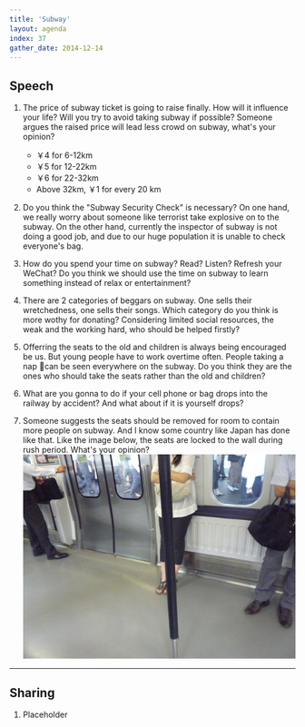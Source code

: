 ```yaml
---
title: 'Subway'
layout: agenda
index: 37
gather_date: 2014-12-14
---
```


## Speech

1. The price of subway ticket is going to raise finally. How will it influence your life? Will you try to avoid taking subway if possible? Someone argues the raised price will lead less crowd on subway, what's your opinion?
	+ ￥4 for 6-12km
	+ ￥5 for 12-22km
	+ ￥6 for 22-32km
	+ Above 32km, ￥1 for every 20 km
	
2. Do you think the "Subway Security Check" is necessary? On one hand, we really worry about someone like terrorist take explosive on to the subway. On the other hand, currently the inspector of subway is not doing a good job, and due to our huge population it is unable to check everyone's bag.

3. How do you spend your time on subway? Read? Listen? Refresh your WeChat? Do you think we should use the time on subway to learn something instead of relax or entertainment?

4. There are 2 categories of beggars on subway. One sells their wretchedness, one sells their songs. Which category do you think is more wothy for donating? Considering limited social resources, the weak and the working hard, who should be helped firstly?

5. Offerring the seats to the old and children is always being encouraged be us. But young people have to work overtime often. People taking a nap can be seen everywhere on the subway. Do you think they are the ones who should take the seats rather than the old and children?

6. What are you gonna to do if your cell phone or bag drops into the railway by accident? And what about if it is yourself drops?

7. Someone suggests the seats should be removed for room to contain more people on subway. And I know some country like Japan has done like that. Like the image below, the seats are locked to the wall during rush period. What's your opinion?
  ![Janpan subway](/assets/posts/2014-11-06-Subway/japan_subway.jpg)

---

## Sharing
1. Placeholder